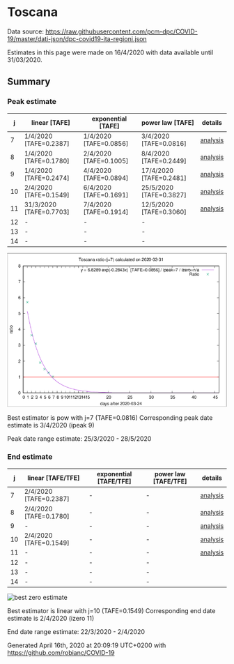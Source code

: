 # Toscana


Data source: https://raw.githubusercontent.com/pcm-dpc/COVID-19/master/dati-json/dpc-covid19-ita-regioni.json

Estimates in this page were made on 16/4/2020 with data available until 31/03/2020.


## Summary 

### Peak estimate 
|j|linear [TAFE]|exponential [TAFE]|power law [TAFE]|details|
|---|----|-----------|---------|-------|
|7|1/4/2020 [TAFE=0.2387]|1/4/2020 [TAFE=0.0856]|3/4/2020 [TAFE=0.0816]|[analysis](COVID-19_toscana_j7_2020-03-31.md)|
|8|1/4/2020 [TAFE=0.1780]|2/4/2020 [TAFE=0.1005]|8/4/2020 [TAFE=0.2449]|[analysis](COVID-19_toscana_j8_2020-03-31.md)|
|9|1/4/2020 [TAFE=0.2474]|4/4/2020 [TAFE=0.0894]|17/4/2020 [TAFE=0.2481]|[analysis](COVID-19_toscana_j9_2020-03-31.md)|
|10|2/4/2020 [TAFE=0.1549]|6/4/2020 [TAFE=0.1691]|25/5/2020 [TAFE=0.3827]|[analysis](COVID-19_toscana_j10_2020-03-31.md)|
|11|31/3/2020 [TAFE=0.7703]|7/4/2020 [TAFE=0.1914]|12/5/2020 [TAFE=0.3060]|[analysis](COVID-19_toscana_j11_2020-03-31.md)|
|12|-|-|-||
|13|-|-|-||
|14|-|-|-||

![best peak estimate](COVID-19_toscana_j7_2020-03-31.png)

Best estimator is pow with j=7 (TAFE=0.0816)
Corresponding peak date estimate is 3/4/2020 (ipeak 9)


Peak date range estimate: 25/3/2020 - 28/5/2020

### End estimate 
|j|linear [TAFE/TFE]|exponential [TAFE/TFE]|power law [TAFE/TFE]|details|
|---|----|-----------|---------|-------|
|7|2/4/2020 [TAFE=0.2387]|-|-|[analysis](COVID-19_toscana_j7_2020-03-31.md)|
|8|2/4/2020 [TAFE=0.1780]|-|-|[analysis](COVID-19_toscana_j8_2020-03-31.md)|
|9|-|-|-|[analysis](COVID-19_toscana_j9_2020-03-31.md)|
|10|2/4/2020 [TAFE=0.1549]|-|-|[analysis](COVID-19_toscana_j10_2020-03-31.md)|
|11|-|-|-|[analysis](COVID-19_toscana_j11_2020-03-31.md)|
|12|-|-|-||
|13|-|-|-||
|14|-|-|-||

![best zero estimate](COVID-19_toscana_j10_2020-03-31.png)

Best estimator is linear with j=10 (TAFE=0.1549)
Corresponding end date estimate is 2/4/2020 (izero 11)


End date range estimate: 22/3/2020 - 2/4/2020

Generated April 16th, 2020 at 20:09:19 UTC+0200 with https://github.com/robianc/COVID-19

